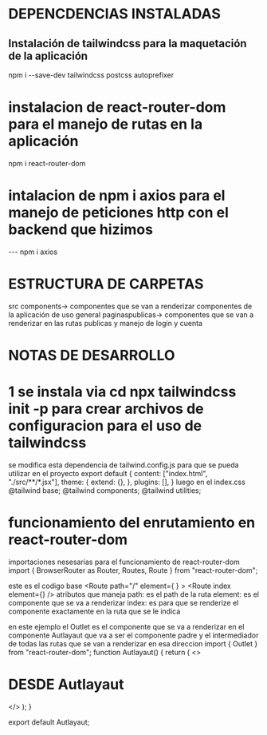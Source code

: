 # DEPENCDENCIAS INSTALADAS
##  Instalación de tailwindcss para la maquetación de la aplicación

npm i --save-dev tailwindcss  postcss autoprefixer  

# instalacion de  react-router-dom para el manejo de rutas en la aplicación
npm i  react-router-dom  

# intalacion de npm i axios para el manejo de peticiones http con el backend que hizimos
--- npm i axios
# ESTRUCTURA DE CARPETAS
 src
    components-> componentes que se van a renderizar componentes de la aplicación de uso general
    paginaspublicas-> componentes que se van a renderizar en las rutas publicas y manejo de login y cuenta

# NOTAS DE DESARROLLO 

# 1 se instala via cd npx tailwindcss init -p  para crear archivos de configuracion para el uso de  tailwindcss

se modifica esta dependencia de  tailwind.config.js  para que se pueda utilizar en el proyecto
export default {
  content: ["index.html", "./src/**/*.jsx"],
  theme: {
    extend: {},
  },
  plugins: [],
}
luego en el index.css
@tailwind base;
@tailwind components;
@tailwind utilities;

# funcionamiento del enrutamiento en react-router-dom
importaciones nesesarias para el funcionamiento de react-router-dom
import { BrowserRouter as Router, Routes, Route } from "react-router-dom";

este es el codigo base 
   <Router>
        <Routes>
          <Route path="/" element={<Autlayaut/> } >
             <Route index element={<Login/>} />
          </Route>
        </Routes>
      </Router> 
atributos que maneja
path: es el path de la ruta
element: es el componente que se va a renderizar
index: es para que se renderize el componente exactamente en la ruta que se le indica 

en este ejemplo  el Outlet es el componente que se va a renderizar en el componente Autlayaut que va a ser el componente padre y el intermediador de todas las rutas que se van a renderizar en esa direccion
import { Outlet } from "react-router-dom";
function Autlayaut() {
    return ( 
    <> 
    <h1> DESDE Autlayaut</h1>
    <Outlet/>
    </>
     );
}

export default Autlayaut;
